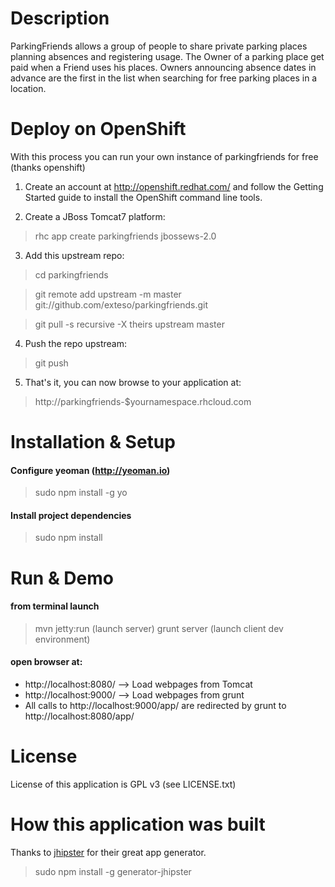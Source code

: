 Description
===========

ParkingFriends allows a group of people to share private parking places planning absences and registering usage.
The Owner of a parking place get paid when a Friend uses his places.
Owners announcing absence dates in advance are the first in the list when searching for free parking places in a location.

Deploy on OpenShift
===================
With this process you can run your own instance of parkingfriends for free (thanks openshift)

1) Create an account at http://openshift.redhat.com/ and follow the Getting Started guide to install the OpenShift command line tools.

2) Create a JBoss Tomcat7 platform:
> rhc app create parkingfriends jbossews-2.0

 3) Add this upstream repo:
> cd parkingfriends

> git remote add upstream -m master git://github.com/exteso/parkingfriends.git

> git pull -s recursive -X theirs upstream master

 4) Push the repo upstream:
> git push

 5) That's it, you can now browse to your application at:
> http://parkingfriends-$yournamespace.rhcloud.com


Installation & Setup
====================
#### Configure yeoman (http://yeoman.io)
> sudo npm install -g yo

#### Install project dependencies
> sudo npm install


Run & Demo
====================

#### from terminal launch
> mvn jetty:run (launch server)
> grunt server  (launch client dev environment)

#### open browser at:
- http://localhost:8080/ --> Load webpages from Tomcat
- http://localhost:9000/ --> Load webpages from grunt
- All calls to http://localhost:9000/app/ are redirected by grunt to http://localhost:8080/app/


License
==========
License of this application is GPL v3 (see LICENSE.txt)


How this application was built
==============================
Thanks to [jhipster](http://jhipster.github.io) for their great app generator.

> sudo npm install -g generator-jhipster
